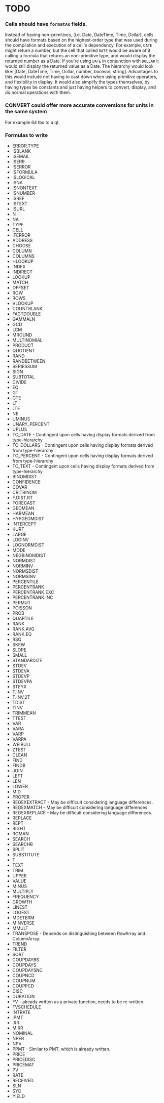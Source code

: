# TODO


### Cells should have `formatAs` fields.
Instead of having non-primitives, (i.e. Date, DateTime, Time, Dollar), cells should have formats based on the highest-order type that was used during the compilation and execution of a cell's dependency. For example, `DATE` might return a number, but the cell that called `DATE` would be aware of it calling a formula that returns an non-primitive type, and would display the returned number as a Date. If you're using `DATE` in conjunction with `DOLLAR` it would still display the returned value as a Date. The hierarchy would look like: [Date, DateTime, Time, Dollar, number, boolean, string]. Advantages to this would include not having to cast down when using primitive operators, and flexibility in display. It would also simplify the types themselves, by having types be constants and just having helpers to convert, display, and do normal operations with them.



### CONVERT could offer more accurate conversions for units in the same system
For example 64 tbs to a qt.


### Formulas to write

* ERROR.TYPE
* ISBLANK
* ISEMAIL
* ISERR
* ISERROR
* ISFORMULA
* ISLOGICAL
* ISNA
* ISNONTEXT
* ISNUMBER
* ISREF
* ISTEXT
* ISURL
* N
* NA
* TYPE
* CELL
* IFERROR
* ADDRESS
* CHOOSE
* COLUMN
* COLUMNS
* HLOOKUP
* INDEX
* INDIRECT
* LOOKUP
* MATCH
* OFFSET
* ROW
* ROWS
* VLOOKUP
* COUNTBLANK
* FACTDOUBLE
* GAMMALN
* GCD
* LCM
* MROUND
* MULTINOMIAL
* PRODUCT
* QUOTIENT
* RAND
* RANDBETWEEN
* SERIESSUM
* SIGN
* SUBTOTAL
* DIVIDE
* EQ
* GT
* GTE
* LT
* LTE
* NE
* UMINUS
* UNARY_PERCENT
* UPLUS
* TO_DATE - Contingent upon cells having display formats derived from type-hierarchy
* TO_DOLLARS - Contingent upon cells having display formats derived from type-hierarchy
* TO_PERCENT - Contingent upon cells having display formats derived from type-hierarchy
* TO_TEXT - Contingent upon cells having display formats derived from type-hierarchy
* BINOMDIST
* CONFIDENCE
* COVAR
* CRITBINOM
* F.DIST.RT
* FORECAST
* GEOMEAN
* HARMEAN
* HYPGEOMDIST
* INTERCEPT
* KURT
* LARGE
* LOGINV
* LOGNORMDIST
* MODE
* NEGBINOMDIST
* NORMDIST
* NORMINV
* NORMSDIST
* NORMSINV
* PERCENTILE
* PERCENTRANK
* PERCENTRANK.EXC
* PERCENTRANK.INC
* PERMUT
* POISSON
* PROB
* QUARTILE
* RANK
* RANK.AVG
* RANK.EQ
* RSQ
* SKEW
* SLOPE
* SMALL
* STANDARDIZE
* STDEV
* STDEVA
* STDEVP
* STDEVPA
* STEYX
* T.INV
* T.INV.2T
* TDIST
* TINV
* TRIMMEAN
* TTEST
* VAR
* VARA
* VARP
* VARPA
* WEIBULL
* ZTEST
* CLEAN
* FIND
* FINDB
* JOIN
* LEFT
* LEN
* LOWER
* MID
* PROPER
* REGEXEXTRACT - May be difficult considering language differences.
* REGEXMATCH - May be difficult considering language differences.
* REGEXREPLACE - May be difficult considering language differences.
* REPLACE
* REPT
* RIGHT
* ROMAN
* SEARCH
* SEARCHB
* SPLIT
* SUBSTITUTE
* T
* TEXT
* TRIM
* UPPER
* VALUE
* MINUS
* MULTIPLY
* FREQUENCY
* GROWTH
* LINEST
* LOGEST
* MDETERM
* MINVERSE
* MMULT
* TRANSPOSE - Depends on distinguishing between RowArray and ColumnArray.
* TREND
* FILTER
* SORT
* COUPDAYBS
* COUPDAYS
* COUPDAYSNC
* COUPNCD
* COUPNUM
* COUPPCD
* DISC
* DURATION
* FV - already written as a private function, needs to be re-written.
* FVSCHEDULE
* INTRATE
* IPMT
* IRR
* MIRR
* NOMINAL
* NPER
* NPV
* PPMT - Similar to PMT, which is already written.
* PRICE
* PRICEDISC
* PRICEMAT
* PV
* RATE
* RECEIVED
* SLN
* SYD
* YIELD


